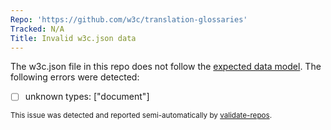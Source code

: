 ```yaml
---
Repo: 'https://github.com/w3c/translation-glossaries'
Tracked: N/A
Title: Invalid w3c.json data
---
```


The w3c.json file in this repo does not follow the [expected data model](https://w3c.github.io/w3c.json.html). The following errors were detected:
* [ ] unknown types: ["document"]

<sub>This issue was detected and reported semi-automatically by [validate-repos](https://github.com/w3c/validate-repos/).</sub>
